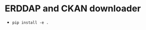 # ERDDAP and CKAN downloader

- `pip install -e .`
<!-- - `python -m erddap_scraper https://catalogue.hakai.org/erddap,https://www.smartatlantic.ca/erddap` -->
